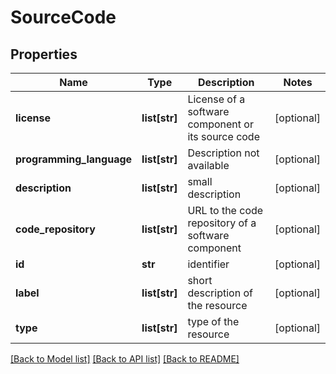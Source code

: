 # SourceCode

## Properties
Name | Type | Description | Notes
------------ | ------------- | ------------- | -------------
**license** | **list[str]** | License of a software component or its source code | [optional] 
**programming_language** | **list[str]** | Description not available | [optional] 
**description** | **list[str]** | small description | [optional] 
**code_repository** | **list[str]** | URL to the code repository of a software component | [optional] 
**id** | **str** | identifier | [optional] 
**label** | **list[str]** | short description of the resource | [optional] 
**type** | **list[str]** | type of the resource | [optional] 

[[Back to Model list]](../#documentation-for-models) [[Back to API list]](../#documentation-for-api-endpoints) [[Back to README]](../)


